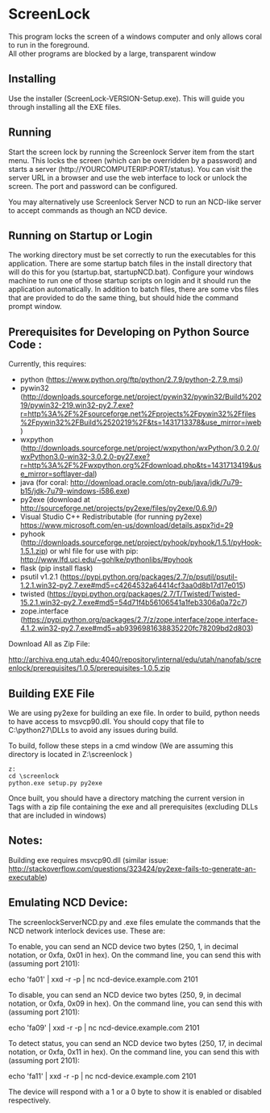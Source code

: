 ScreenLock
===

This program locks the screen of a windows computer and only allows coral to run in the foreground.  
All other programs are blocked by a large, transparent window

Installing
---
Use the installer (ScreenLock-VERSION-Setup.exe).  This will guide you through installing all the EXE files.

Running
---
Start the screen lock by running the Screenlock Server item from the start menu.  This locks the screen
(which can be overridden by a password) and starts a server (http://YOURCOMPUTERIP:PORT/status).  You
can visit the server URL in a browser and use the web interface to lock or unlock the screen.  The port
and password can be configured.

You may alternatively use Screenlock Server NCD to run an NCD-like server to accept commands as though
an NCD device.

Running on Startup or Login
---
The working directory must be set correctly to run the executables for this application.  There are
some startup batch files in the install directory that will do this for you (startup.bat, startupNCD.bat).
Configure your windows machine to run one of those startup scripts on login and it should run the 
application automatically.  In addition to batch files, there are some vbs files that are provided to 
do the same thing, but should hide the command prompt window.

Prerequisites for Developing on Python Source Code :
---

Currently, this requires:

* python (https://www.python.org/ftp/python/2.7.9/python-2.7.9.msi)
* pywin32 (http://downloads.sourceforge.net/project/pywin32/pywin32/Build%20219/pywin32-219.win32-py2.7.exe?r=http%3A%2F%2Fsourceforge.net%2Fprojects%2Fpywin32%2Ffiles%2Fpywin32%2FBuild%2520219%2F&ts=1431713378&use_mirror=iweb)
* wxpython (http://downloads.sourceforge.net/project/wxpython/wxPython/3.0.2.0/wxPython3.0-win32-3.0.2.0-py27.exe?r=http%3A%2F%2Fwxpython.org%2Fdownload.php&ts=1431713419&use_mirror=softlayer-dal)
* java (for coral: http://download.oracle.com/otn-pub/java/jdk/7u79-b15/jdk-7u79-windows-i586.exe)
* py2exe (download at http://sourceforge.net/projects/py2exe/files/py2exe/0.6.9/)
* Visual Studio C++ Redistributable (for running py2exe) https://www.microsoft.com/en-us/download/details.aspx?id=29
* pyhook (http://downloads.sourceforge.net/project/pyhook/pyhook/1.5.1/pyHook-1.5.1.zip) or whl file for use with pip: http://www.lfd.uci.edu/~gohlke/pythonlibs/#pyhook
* flask (pip install flask)
* psutil v1.2.1 (https://pypi.python.org/packages/2.7/p/psutil/psutil-1.2.1.win32-py2.7.exe#md5=c4264532a64414cf3aa0d8b17d17e015)
* twisted (https://pypi.python.org/packages/2.7/T/Twisted/Twisted-15.2.1.win32-py2.7.exe#md5=54d71f4b56106541a1feb3306a0a72c7)
* zope.interface (https://pypi.python.org/packages/2.7/z/zope.interface/zope.interface-4.1.2.win32-py2.7.exe#md5=ab9396981638835220fc78209bd2d803)

Download All as Zip File:

http://archiva.eng.utah.edu:4040/repository/internal/edu/utah/nanofab/screenlock/prerequisites/1.0.5/prerequisites-1.0.5.zip


Building EXE File
---

We are using py2exe for building an exe file.  In order to build, python needs to have access to msvcp90.dll.
You should copy that file to C:\python27\DLLs to avoid any issues during build.

To build, follow these steps in a cmd window (We are assuming this directory is located in Z:\screenlock )

    z:
    cd \screenlock
    python.exe setup.py py2exe

Once built, you should have a directory matching the current version in Tags with a zip file containing the exe and all
prerequisites (excluding DLLs that are included in windows)

Notes:
---
Building exe requires msvcp90.dll (similar issue: http://stackoverflow.com/questions/323424/py2exe-fails-to-generate-an-executable)

Emulating NCD Device:
---
The screenlockServerNCD.py and .exe files emulate the commands that the NCD network interlock devices use.  These are:

To enable, you can send an NCD device two bytes (250, 1, in decimal notation, or 0xfa, 0x01 in hex).  On the command line, you can send this with (assuming port 2101):

  echo 'fa01' | xxd -r -p | nc ncd-device.example.com 2101

To disable, you can send an NCD device two bytes (250, 9, in decimal notation, or 0xfa, 0x09 in hex).  On the command line, you can send this with (assuming port 2101):

  echo 'fa09' | xxd -r -p | nc ncd-device.example.com 2101

To detect status, you can send an NCD device two bytes (250, 17, in decimal notation, or 0xfa, 0x11 in hex).  On the command line, you can send this with (assuming port 2101):

  echo 'fa11' | xxd -r -p | nc ncd-device.example.com 2101

The device will respond with a 1 or a 0 byte to show it is enabled or disabled respectively.
